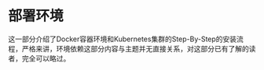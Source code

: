 # 部署环境

这一部分介绍了Docker容器环境和Kubernetes集群的Step-By-Step的安装流程，严格来讲，环境依赖这部分内容与主题并无直接关系，对这部分已有了解的读者，完全可以略过。